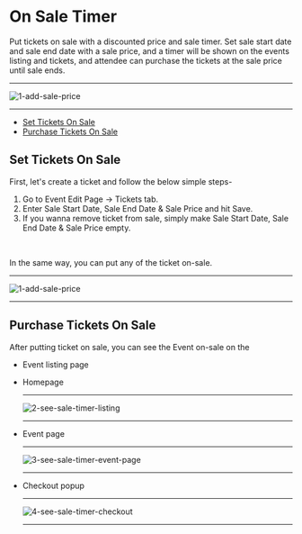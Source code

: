 # On Sale Timer

Put tickets on sale with a discounted price and sale timer. Set sale start date and sale end date with a sale price, and a timer will be shown on the events listing and tickets, and attendee can purchase the tickets at the sale price until sale ends.

---

![1-add-sale-price](https://eventmie-pro-docs.classiebit.com//images/fullyloaded/1-add-sale-price.png "1-add-sale-price")

---

- [Set Tickets On Sale](#Set-Tickets-On-Sale)
- [Purchase Tickets On Sale](#Purchase-Tickets-On-Sale)


<a name="Set-Tickets-On-Sale"></a> 
## Set Tickets On Sale

First, let's create a ticket and follow the below simple steps- 

1. Go to Event Edit Page -> Tickets tab.
2. Enter Sale Start Date, Sale End Date & Sale Price and hit Save.
3. If you wanna remove ticket from sale, simply make Sale Start Date, Sale End Date & Sale Price empty.

<br>

In the same way, you can put any of the ticket on-sale.

---

![1-add-sale-price](https://eventmie-pro-docs.classiebit.com//images/fullyloaded/1-add-sale-price.png "1-add-sale-price")

---



<a name="Purchase-Tickets-On-Sale"></a> 
## Purchase Tickets On Sale

After putting ticket on sale, you can see the Event on-sale on the 

- Event listing page 
- Homepage 

    ---

    ![2-see-sale-timer-listing](https://eventmie-pro-docs.classiebit.com//images/fullyloaded/2-see-sale-timer-listing.png "2-see-sale-timer-listing")

    ---

- Event page 

    ---

    ![3-see-sale-timer-event-page](https://eventmie-pro-docs.classiebit.com//images/fullyloaded/3-see-sale-timer-event-page.png "3-see-sale-timer-event-page")

    ---

- Checkout popup

    ---

    ![4-see-sale-timer-checkout](https://eventmie-pro-docs.classiebit.com//images/fullyloaded/4-see-sale-timer-checkout.png "4-see-sale-timer-checkout")

    ---
